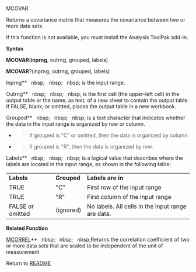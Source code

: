 MCOVAR

Returns a covariance matrix that measures the covariance between two or
more data sets.

If this function is not available, you must install the Analysis ToolPak
add-in.

**Syntax**

**MCOVAR**(**inprng**, outrng, grouped, labels)

**MCOVAR**?(inprng, outrng, grouped, labels)

Inprng**&nbsp;&nbsp;&nbsp;nbsp;&nbsp;&nbsp;&nbsp;nbsp;&nbsp;&nbsp;&nbsp;nbsp;&nbsp;is the input range.

Outrng**&nbsp;&nbsp;&nbsp;nbsp;&nbsp;&nbsp;&nbsp;nbsp;&nbsp;&nbsp;&nbsp;nbsp;&nbsp;is the first cell (the upper-left cell) in
the output table or the name, as text, of a new sheet to contain the
output table. If FALSE, blank, or omitted, places the output table in a
new workbook.

Grouped**&nbsp;&nbsp;&nbsp;nbsp;&nbsp;&nbsp;&nbsp;nbsp;&nbsp;&nbsp;&nbsp;nbsp;&nbsp;is a text character that indicates
whether the data in the input range is organized by row or column.

  - > If grouped is "C" or omitted, then the data is organized by
    > column.

  - > If grouped is "R", then the data is organized by row.


Labels**&nbsp;&nbsp;&nbsp;nbsp;&nbsp;&nbsp;&nbsp;nbsp;&nbsp;&nbsp;&nbsp;nbsp;&nbsp;is a logical value that describes where
the labels are located in the input range, as shown in the following
table:

|                  |             |                                                   |
| ---------------- | ----------- | ------------------------------------------------- |
| **Labels**       | **Grouped** | **Labels are in**                                 |
| TRUE             | "C"         | First row of the input range                      |
| TRUE             | "R"         | First column of the input range                   |
| FALSE or omitted | (ignored)   | No labels. All cells in the input range are data. |

**Related Function**

[MCORREL](MCORREL.md)**&nbsp;&nbsp;&nbsp;nbsp;&nbsp;&nbsp;&nbsp;nbsp;&nbsp;&nbsp;&nbsp;nbsp;Returns the correlation coefficient of two or
more data sets that are scaled to be independent of the unit of
measurement



Return to [README](README.md)

